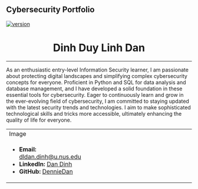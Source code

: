 ## Cybersecurity Portfolio
[![version](https://img.shields.io/badge/version-0.0.1-yellow.svg)](https://semver.org)

<h1 style="text-align: center">Dinh Duy Linh Dan</h1>
<hr>

As an enthusiastic entry-level Information Security learner, I am passionate about protecting digital landscapes and simplifying complex cybersecurity concepts for everyone. Proficient in Python and SQL for data analysis and database management, and I have developed a solid foundation in these essential tools for cybersecurity. Eager to continuously learn and grow in the ever-evolving field of cybersecurity, I am committed to staying updated with the latest security trends and technologies. I aim to make sophisticated technological skills and tricks more accessible, ultimately enhancing the quality of life for everyone.

<table>
    <tbody>
        <tr>
            <td rowspan="3" style="width: 30%">Image</td><td></td>
        </tr>
        <tr></tr>
        <tr></tr>
        <tr>
            <td rowspan="2" style="width: 30%">
                <ul>
                    <li><b>Email: </b><a href="mailto:dldan.dinh@u.nus.edu">dldan.dinh@u.nus.edu</a></li>
                    <li><b>LinkedIn: </b><a href="https://www.linkedin.com/in/dandinh-dennie/">Dan Dinh</a></li>
                    <li><b>GitHub: </b><a href="https://github.com/DennieDan">DennieDan</a></li>
                </ul>
            </td>
        </tr>
        <tr></tr>
    </tbody>
</table>